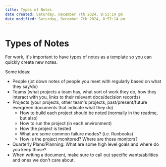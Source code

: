 ```yaml
---
title: Types of Notes
date created: Saturday, December 7th 2024, 8:53:14 pm
date modified: Saturday, December 7th 2024, 8:57:14 pm
---
```


# Types of Notes

For work, it's important to have types of notes as a template so you can quickly create new notes.

Some ideas:
- People (jot down notes of people you meet with regularly based on what they say/do)
- Teams (what projects a team has, what sort of work they do, how they interact with you, links to their relevant docs/decision records)
- Projects (your projects, other team's projects, past/present/future evergreen documents that indicate what they do)
	- How to build each project should be noted (normally in the readme, but also)
	- How to run the project (in each environment)
	- How the project is tested
	- What are some common failure modes? (i.e. Runbooks)
	- How is the project monitored? Where are those monitors?
- Quarterly Plans/Planning: What are some high level goals and where do you keep those?
- When writing a document, make sure to call out specific wants/abilities and ones we don't care about.
	
